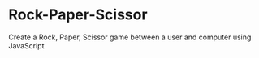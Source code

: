 # Rock-Paper-Scissor
Create a Rock, Paper, Scissor game between a user and computer using JavaScript 
